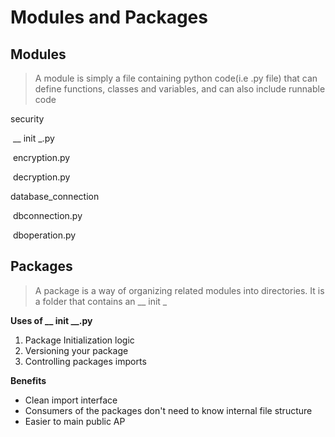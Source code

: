 # Modules and Packages

## Modules

> A module is simply a file containing python code(i.e .py file) that can define functions, classes and variables, and can also include runnable code

security

​	__ init _.py

​	encryption.py

​	decryption.py

database_connection

​	dbconnection.py

​	dboperation.py

## Packages

> A package is a way of organizing related modules into directories. It is a folder that contains an __ init _

**Uses of __ init __.py**

1. Package Initialization logic
2. Versioning your package
3. Controlling packages imports

**Benefits**

* Clean import interface
* Consumers of the packages don't need to know internal file structure
* Easier to main public AP